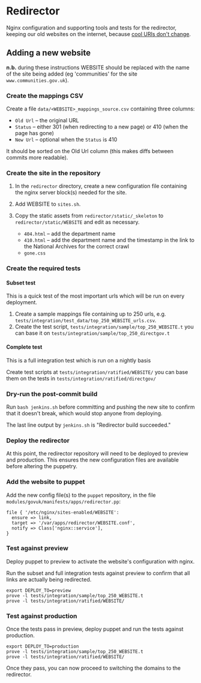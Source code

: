 Redirector
==========

Nginx configuration and supporting tools and tests for the redirector,
keeping our old websites on the internet, because [cool URIs don't change][cool].

[cool]:http://www.w3.org/Provider/Style/URI.html


Adding a new website
--------------------

**n.b.** during these instructions WEBSITE should be replaced with the name of
the site being added (eg 'communities' for the site `www.communities.gov.uk`).

### Create the mappings CSV

Create a file `data/<WEBSITE>_mappings_source.csv` containing three columns:

* `Old Url` – the original URL
* `Status` – either 301 (when redirecting to a new page) or 410 (when the page has gone)
* `New Url` – optional when the `Status` is 410

It should be sorted on the Old Url column (this makes diffs between commits more readable).

### Create the site in the repository

1.  In the `redirector` directory, create a new configuration file containing
    the nginx server block(s) needed for the site.

1.  Add WEBSITE to `sites.sh`.

1.  Copy the static assets from `redirector/static/_skeleton` to
    `redirector/static/WEBSITE` and edit as necessary.
    
    *   `404.html` – add the department name
    *   `410.html` – add the department name and the timestamp in the link
        to the National Archives for the correct crawl
    *   `gone.css`


### Create the required tests

#### Subset test 

This is a quick test of the most important urls which will be run on every deployment.

1. Create a sample mappings file containing up to 250 urls, e.g. `tests/integration/test_data/top_250_WEBSITE_urls.csv`. 
2. Create the test script, `tests/integration/sample/top_250_WEBSITE.t` you can base it on `tests/integration/sample/top_250_directgov.t`

#### Complete test

This is a full integration test which is run on a nightly basis

Create test scripts at `tests/integration/ratified/WEBSITE/` you can base them on the tests in `tests/integration/ratified/directgov/`

### Dry-run the post-commit build

Run `bash jenkins.sh` before committing and pushing the new site to confirm
that it doesn't break, which would stop anyone from deploying.

The last line output by `jenkins.sh` is "Redirector build succeeded."

### Deploy the redirector

At this point, the redirector repository will need to be deployed to 
preview and production. This ensures the new configuration files are
available before altering the puppetry.

### Add the website to puppet

Add the new config file(s) to the `puppet` repository, in the file
`modules/govuk/manifests/apps/redirector.pp`:

    file { '/etc/nginx/sites-enabled/WEBSITE':
      ensure => link,
      target => '/var/apps/redirector/WEBSITE.conf',
      notify => Class['nginx::service'],
    }

### Test against preview

Deploy puppet to preview to activate the website's configuration with nginx.

Run the subset and full integration tests against preview to confirm that
all links are actually being redirected.

    export DEPLOY_TO=preview
    prove -l tests/integration/sample/top_250_WEBSITE.t
    prove -l tests/integration/ratified/WEBSITE/

### Test against production

Once the tests pass in preview, deploy puppet and run the tests against
production.

    export DEPLOY_TO=production
    prove -l tests/integration/sample/top_250_WEBSITE.t
    prove -l tests/integration/ratified/WEBSITE/

Once they pass, you can now proceed to switching the domains to the 
redirector.
